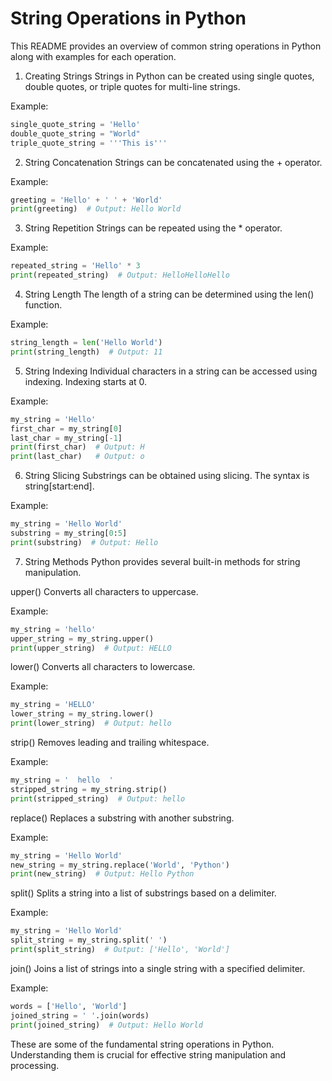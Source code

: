 # String Operations in Python 

This README provides an overview of common string operations in Python along with examples for each operation.

1. Creating Strings
Strings in Python can be created using single quotes, double quotes, or triple quotes for multi-line strings.

Example:

```python
single_quote_string = 'Hello'
double_quote_string = "World"
triple_quote_string = '''This is'''
```

2. String Concatenation
Strings can be concatenated using the + operator.

Example:

```python
greeting = 'Hello' + ' ' + 'World'
print(greeting)  # Output: Hello World
```

3. String Repetition
Strings can be repeated using the * operator.

Example:

```python
repeated_string = 'Hello' * 3
print(repeated_string)  # Output: HelloHelloHello
```

4. String Length
The length of a string can be determined using the len() function.

Example:

```python
string_length = len('Hello World')
print(string_length)  # Output: 11
```

5. String Indexing
Individual characters in a string can be accessed using indexing. Indexing starts at 0.

Example:

```python
my_string = 'Hello'
first_char = my_string[0]
last_char = my_string[-1]
print(first_char)  # Output: H
print(last_char)   # Output: o
```

6. String Slicing
Substrings can be obtained using slicing. The syntax is string[start:end].

Example:

```python
my_string = 'Hello World'
substring = my_string[0:5]
print(substring)  # Output: Hello
```

7. String Methods
Python provides several built-in methods for string manipulation.

upper()
Converts all characters to uppercase.

Example:

```python
my_string = 'hello'
upper_string = my_string.upper()
print(upper_string)  # Output: HELLO
```

lower()
Converts all characters to lowercase.

Example:

```python
my_string = 'HELLO'
lower_string = my_string.lower()
print(lower_string)  # Output: hello
```
strip()
Removes leading and trailing whitespace.

Example:

```python
my_string = '  hello  '
stripped_string = my_string.strip()
print(stripped_string)  # Output: hello
```
replace()
Replaces a substring with another substring.

Example:

```python
my_string = 'Hello World'
new_string = my_string.replace('World', 'Python')
print(new_string)  # Output: Hello Python
```
split()
Splits a string into a list of substrings based on a delimiter.

Example:

```python
my_string = 'Hello World'
split_string = my_string.split(' ')
print(split_string)  # Output: ['Hello', 'World']
```
join()
Joins a list of strings into a single string with a specified delimiter.

Example:

```python
words = ['Hello', 'World']
joined_string = ' '.join(words)
print(joined_string)  # Output: Hello World
```

These are some of the fundamental string operations in Python. Understanding them is crucial for effective string manipulation and processing.